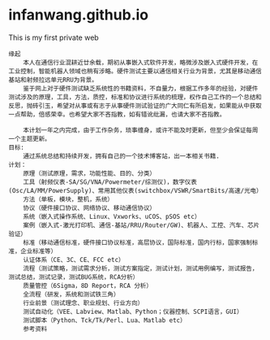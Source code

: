 # infanwang.github.io
This is my first private web
	
    缘起
        本人在通信行业混耕近廿余载，期初从事嵌入式软件开发，略微涉及嵌入式硬件开发，在工业控制，智能机器人领域也稍有涉略。硬件测试主要以通信相关行业为背景，尤其是移动通信基站和射频拉远单元RRU为背景。
        鉴于网上对于硬件测试缺乏系统性的书籍资料，不自量力，根据工作多年的经验，对硬件测试涉及的原理，工具，方法，质控，标准和协议进行系统的梳理，权作自己工作的一个总结和反思，抛砖引玉，希望对从事或有志于从事硬件测试验证的广大同仁有所启发，如果能从中获取一点帮助，倍感荣幸。也希望大家不吝指教，如有错讹纰漏，也请大家不吝指教。

        本计划一年之内完成，由于工作杂务，琐事缠身，或许不能及时更新，但至少会保证每周一个主题更新。
    目标:
        通过系统总结和持续开发，拥有自己的一个技术博客站，出一本相关书籍.
    计划：
        原理（测试原理，需求，功能性能、目的、分类）
        工具（射频仪表-SA/SG/VNA/Powermeter/综测仪)，数字仪表(Osc/LA/MM/PowerSupply)、常用其他仪表(switchbox/VSWR/SmartBits/高速/光电）
        方法（单板，模块，整机，系统）
        协议（硬件接口协议、网络协议、移动通信协议）
        系统（嵌入式操作系统、Linux、Vxworks、uCOS、pSOS etc）
        案例（嵌入式-激光打印机、通信-基站/RRU/Router/GW)、机器人、工控、汽车、芯片验证）
        标准（移动通信标准，硬件接口协议标准，高层协议，国际标准，国内行标，国家强制标准，企业标准等）
        认证体系（CE、3C、CE、FCC etc）
        流程（测试策略，测试需求分析，测试方案指定，测试计划，测试用例编写，测试报告，测试总结，测试记录，测试BUG系统，RCA分析）
        质量管控（6Sigma，8D Report，RCA 分析）
        全流程（研发，系统和测试铁三角）
        行业前景（测试理念、职业规划、行业方向）
        测试自动化（VEE、Labview、Matlab、Python；仪器控制、SCPI语言，GUI）
        测试脚本（Python、Tck/Tk/Perl、Lua、Matlab etc）
        参考资料
    

